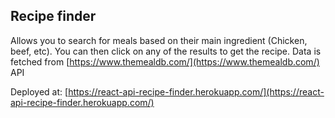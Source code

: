 ## Recipe finder

Allows you to search for meals based on their main ingredient (Chicken, beef, etc). You can then click on any of the results to get the recipe. Data is fetched from [https://www.themealdb.com/](https://www.themealdb.com/) API

Deployed at: [https://react-api-recipe-finder.herokuapp.com/](https://react-api-recipe-finder.herokuapp.com/)
